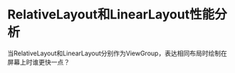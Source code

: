 # RelativeLayout和LinearLayout性能分析

当RelativeLayout和LinearLayout分别作为ViewGroup，表达相同布局时绘制在屏幕上时谁更快一点？


<!--stackedit_data:
eyJoaXN0b3J5IjpbLTQzNzU0NDEwXX0=
-->